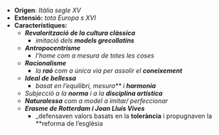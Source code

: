 -   **Origen**: _Itàlia segle XV_
-   **Extensió:** _tota Europa s XVI_
-   **Característiques:**
    -   _**Revalorització de la cultura clàssica**_
        -   _imitació dels **models grecollatins**_
    -   _**Antropocentrisme**_
        -   _l’home com a mesura de totes les coses_
    -   _**Racionalisme**_
        -   _la **raó** com a única via per assolir el **coneixement**_
    -   _**Ideal de bellessa**_
        -   _basat en l_*’equilibri, mesura** i **harmonia***
    -   _Subjecció a la **norma** i a la **disciplina artística**_
    -   _**Naturalessa** com a model a imitar/ perfeccionar_
    -   _**Erasme de Rotterdam i Joan Lluís Vives**_
        -   _defensaven valors basats en la **tolerància** i propugnaven la **reforma de l’esglèsia